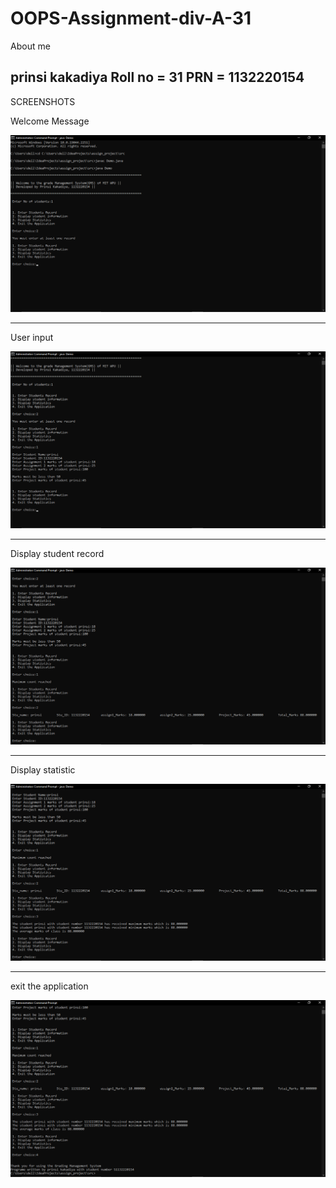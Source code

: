 # OOPS-Assignment-div-A-31

About me 

prinsi kakadiya
Roll no = 31
PRN = 1132220154
------------------
SCREENSHOTS

Welcome Message

![](1.png)

------------------

User input

![](2.png)

------------------

Display student record

![](3.png)

------------------

Display statistic

![](4.png)

------------------

exit the application

![](5.png)



